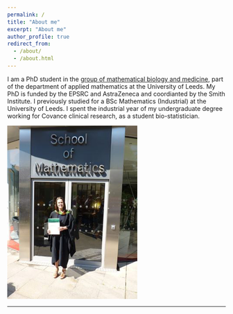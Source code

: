 ```yaml
---
permalink: /
title: "About me"
excerpt: "About me"
author_profile: true
redirect_from: 
  - /about/
  - /about.html
---
```


I am a PhD student in the [group of mathematical biology and medicine](http://www1.maths.leeds.ac.uk/school/research/mathbiomed/), part of the department of applied mathematics at the University of Leeds. My PhD is funded by the EPSRC and AstraZeneca and coordianted by the Smith Institute. I previously studied for a BSc Mathematics (Industrial) at the University of Leeds. I spent the industrial year of my undergraduate degree working for Covance clinical research, as a student bio-statistician.

<img src="/images/Graduation2.png?raw=true"/>

---
